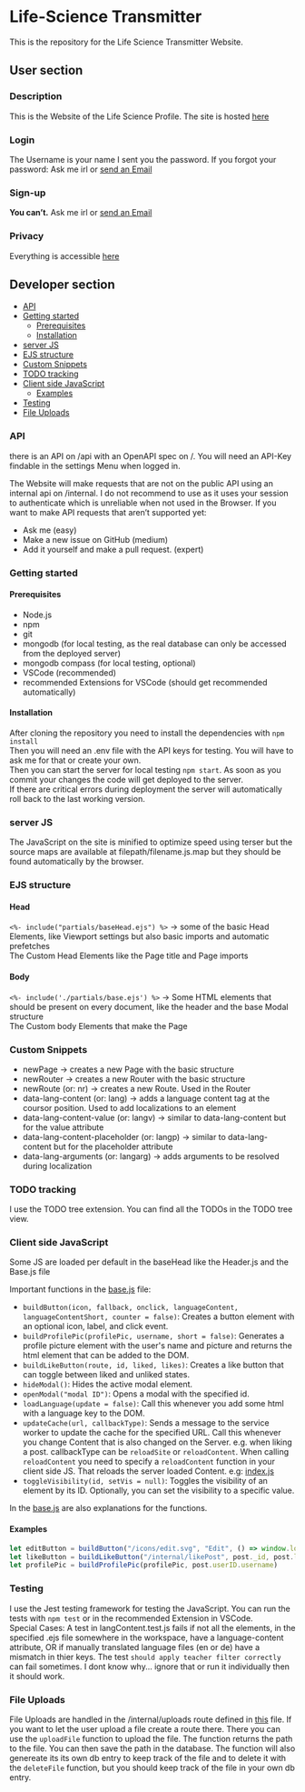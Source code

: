 # Life-Science Transmitter

This is the repository for the Life Science Transmitter Website.

## User section

### Description

This is the Website of the Life Science Profile.
The site is hosted [here](https://liscitransmitter.live)

### Login

The Username is your name
I sent you the password.
If you forgot your password: Ask me irl or <a href="mailto:admin@liscitransmitter.live">send an Email</a>

### Sign-up

**You can’t.**
Ask me irl or <a href="mailto:admin@liscitransmitter.live">send an Email</a>

### Privacy

Everything is accessible [here](https://liscitransmitter.live/about)

## Developer section

- [API](#api)
- [Getting started](#getting-started)
  - [Prerequisites](#prerequisites)
  - [Installation](#installation)
- [server JS](#server-js)
- [EJS structure](#ejs-structure)
- [Custom Snippets](#custom-snippets)
- [TODO tracking](#todo-tracking)
- [Client side JavaScript](#client-side-javascript)
  - [Examples](#examples)
- [Testing](#testing)
- [File Uploads](#file-uploads)

### API

there is an API on /api with an OpenAPI spec on /.
You will need an API-Key findable in the settings Menu when logged in.

The Website will make requests that are not on the public API using an internal api on /internal. I do not recommend to use as it uses your session to authenticate which is unreliable when not used in the Browser. If you want to make API requests that aren’t supported yet:

- Ask me (easy)
- Make a new issue on GitHub (medium)
- Add it yourself and make a pull request. (expert)

### Getting started

#### Prerequisites

- Node.js
- npm
- git
- mongodb (for local testing, as the real database can only be accessed from the deployed server)
- mongodb compass (for local testing, optional)
- VSCode (recommended)
- recommended Extensions for VSCode (should get recommended automatically)

#### Installation

After cloning the repository you need to install the dependencies with `npm install` <br>
Then you will need an .env file with the API keys for testing. You will have to ask me for that or create your own. <br>
Then you can start the server for local testing `npm start`.
As soon as you commit your changes the code will get deployed to the server. <br>
If there are critical errors during deployment the server will automatically roll back to the last working version. <br>

### server JS

The JavaScript on the site is minified to optimize speed using terser but the source maps are available at filepath/filename.js.map but they should be found automatically by the browser.

### EJS structure

#### Head

  `<%- include("partials/baseHead.ejs") %>` -> some of the basic Head Elements, like Viewport settings but also basic imports and automatic prefetches <br>
  The Custom Head Elements like the Page title and Page imports

#### Body

  `<%- include('./partials/base.ejs') %>` -> Some HTML elements that should be present on every document, like the header and the base Modal structure <br>
  The Custom body Elements that make the Page

### Custom Snippets

- newPage -> creates a new Page with the basic structure
- newRouter -> creates a new Router with the basic structure
- newRoute (or: nr) -> creates a new Route. Used in the Router
- data-lang-content (or: lang) -> adds a language content tag at the coursor position. Used to add localizations to an element
- data-lang-content-value (or: langv) -> similar to data-lang-content but for the value attribute
- data-lang-content-placeholder (or: langp) -> similar to data-lang-content but for the placeholder attribute
- data-lang-arguments (or: langarg) -> adds arguments to be resolved during localization

### TODO tracking

I use the TODO tree extension. You can find all the TODOs in the TODO tree view.

### Client side JavaScript

Some JS are loaded per default in the baseHead like the Header.js and the Base.js file <br>

Important functions in the [base.js](./public/js/base.js) file:

- `buildButton(icon, fallback, onclick, languageContent, languageContentShort, counter = false)`: Creates a button element with an optional icon, label, and click event.
- `buildProfilePic(profilePic, username, short = false)`: Generates a profile picture element with the user's name and picture and returns the html element that can be added to the DOM.
- `buildLikeButton(route, id, liked, likes)`: Creates a like button that can toggle between liked and unliked states.
- `hideModal()`: Hides the active modal element.
- `openModal("modal ID")`: Opens a modal with the specified id.
- `loadLanguage(update = false)`: Call this whenever you add some html with a language key to the DOM.
- `updateCache(url, callbackType)`: Sends a message to the service worker to update the cache for the specified URL. Call this whenever you change Content that is also changed on the Server. e.g. when liking a post. callbackType can be `reloadSite` or `reloadContent`. When calling `reloadContent` you need to specify a `reloadContent` function in your client side JS. That reloads the server loaded Content. e.g: [index.js](./public/js/index.js#L14)
- `toggleVisibility(id, setVis = null)`: Toggles the visibility of an element by its ID. Optionally, you can set the visibility to a specific value.

In the [base.js](./public/js/base.js) are also explanations for the functions.

#### Examples

```javascript
let editButton = buildButton("/icons/edit.svg", "Edit", () => window.location.href = `/edit/${post._id}`, "interaction edit");
let likeButton = buildLikeButton("/internal/likePost", post._id, post.liked, post.likes.length);
let profilePic = buildProfilePic(profilePic, post.userID.username)
```

### Testing

I use the Jest testing framework for testing the JavaScript. You can run the tests with `npm test` or in the recommended Extension in VSCode. <br>
Special Cases: A test in langContent.test.js fails if not all the elements, in the specified .ejs file somewhere in the workspace, have a language-content attribute, OR if manually translated language files (en or de) have a mismatch in thier keys.
The test `should apply teacher filter correctly` can fail sometimes. I dont know why... ignore that or run it individually then it should work.

### File Uploads

File Uploads are handled in the /internal/uploads route defined in [this](./routes/internal/uploads.js) file. If you want to let the user upload a file create a route there. There you can use the `uploadFile` function to upload the file. The function returns the path to the file. You can then save the path in the database. The function will also genereate its its own db entry to keep track of the file and to delete it with the `deleteFile` function, but you should keep track of the file in your own db entry.
